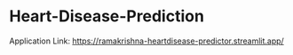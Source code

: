 # Heart-Disease-Prediction
Application Link: https://ramakrishna-heartdisease-predictor.streamlit.app/

